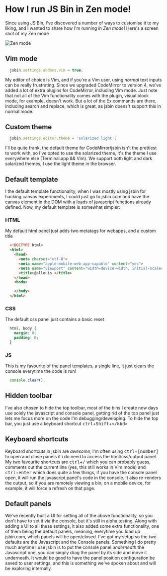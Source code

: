 # How I run JS Bin in Zen mode!

Since using JS Bin, I've discovered a number of ways to customise it to my liking, and I wanted to share how I'm running in *Zen mode*!
Here's a screen shot of my Zen mode

![Zen mode](/images/jsbin-zen-mode-1.png)

## Vim mode

```javascript
  jsbin.settings.addons.vim = true;
```

My editor of choice is Vim, and if you're a Vim user, using *normal* text inputs
can be really frustrating. Since we upgraded CodeMirror to version 4, we've added 
a lot of extra plugins for CodeMirror, including Vim mode. Just note that
not all of the Vim functionality comes with the plugin, visual block mode, for 
example, doesn't work. But a lot of the Ex commands are there, including search 
and replace, which is great, as jsbin doens't support this in normal mode.

## Custom theme

```javascript
  jsbin.settings.editor.theme = 'solarized light';
```

I'll be quite frank, the default theme for CodeMirror/jsbin isn't the prettiest to
work with, so I've opted to use the solarized theme, it's the theme I use everywhere
else (Terminal.app && Vim). We support both light and dark solarized themes, I use
the light theme in the browser.

## Default template

I the default template functionality, when I was mostly using jsbin for hacking
canvas experiments, I could just go to jsbin.com and have the canvas element in the DOM
with a loads of javascript functions already defined. Now, my default template is somewhat
simpler:

### HTML

My default html panel just adds two metatags for webapps, and a custom title

```html
  <!DOCTYPE html>
  <html>
    <head>
      <meta charset="utf-8">
      <meta name="apple-mobile-web-app-capable" content="yes">
      <meta name="viewport" content="width=device-width, initial-scale=1, user-scalable=no">
      <title>@allouis_</title>
    </head>
    <body>

    </body>
  </html>
```

### CSS

The default css panel just contains a basic reset

```css
  html, body {
    margin: 0;
    padding: 0;
  }
```

### JS

This is my favourite of the panel templates, a single line, it just clears the console everytime 
the code is run!

```javascript
  console.clear();
```

## Hidden toolbar

I've also chosen to hide the top toolbar, most of the bins I create now days use solely the 
javascript and console panel, getting rid of the top panel just lets me focus more on the
code I'm debugging/developing. To hide the top bar, you just use a keyboard shortcut <kbd>ctrl</kbd>+<kbd>Shift</kbd>+<kbd>\</kbd> 

## Keyboard shortcuts

Keyboard shortcuts in jsbin are *awesome*, I'm often using <kbd>ctrl</kbd>+<kbd>[number]</kbd> to open and close
panels if i do need to access the html/css/output panel. My two favourite shortcuts are <kbd>ctrl</kbd>+<kbd>/</kbd>
which you can probably guess, comments out the current line (yes, this still works in Vim mode)
and <kbd>ctrl</kbd>+<kbd>enter</kbd> which does quite a few things, if you have the console panel open, it will run
the javascript panel's code in the console. It also re-renders the output, so if you are remotely 
viewing a bin, on a mobile device, for example, it will force a refresh on that page.

## Default panels

We've recently built a UI for setting all of the above functionality, so you don't have to set it via
the console, but it's still in alpha testing. Along with adding a UI to all these settings, it also
added some extra functionality, one of them being the default panels, meaning, everytime you load up
jsbin.com, which panels will be open/closed. I've got my setup so the two defaults are the Javascript
and the Console panels. Something I do pretty much anytime I use jsbin is to put the console panel
*underneath* the Javascript one, you can simply drag the panel by its side and move it underneath. It
would be good to have the panel position configuration be saved to user settings, and this is something
we've spoken about and will be exploring internally.
